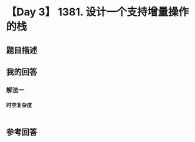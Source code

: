 # 【Day 3】 1381. 设计一个支持增量操作的栈

## 题目描述

>

## 我的回答

### 解法一

#### 时空复杂度

```JavaScript

```

## 参考回答
